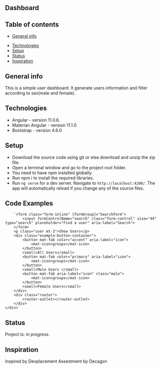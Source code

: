 ## Dashboard


## Table of contents
* [General info](#general-info)
<!--* [Screenshots](#screenshots) -->
* [Technologies](#technologies)
* [Setup](#setup)
* [Status](#status)
* [Inspiration](#inspiration)


## General info
This is a simple user dashboard. It generate users information and filter according to sex(male and female).

<!--## Screenshots
![Example screenshot](stil in progress) -->

## Technologies
* Angular  - version 11.0.6.
* Materian Angular  - version 11.1.0
* Bootstrap - version 4.6.0

## Setup
* Download the source code using git or else download and unzip the zip file.
* Open a terminal window and go to the project root folder.
* You need to have npm installed globally.
* Run npm i to install the required libraries.
* Run `ng serve` for a dev server. Navigate to `http://localhost:4200/`. The app will automatically reload if you change any of the source files.

## Code Examples


        `<form class="form-inline" [formGroup]="SearchForm">
            <input formControlName="search" class="form-control" size="44"  type="search" placeholder="Find a user" aria-label="Search">
        </form>
        <p class="user mt-3">Show Users</p>
        <div class="example-button-container">
            <button mat-fab color="accent" aria-label="icon">
                <mat-icon>groups</mat-icon>
            </button>
            <small>All Users</small>
            <button mat-fab color="primary" aria-label="icon">
                <mat-icon>groups</mat-icon>
            </button>
            <small>Male Users </small>
            <button mat-fab aria-label="icon" class="male">
                <mat-icon>groups</mat-icon>
            </button>
            <small>Female Users</small>
        </div>
        <div class="router">
            <router-outlet></router-outlet>
        </div>
    </div>`

## Status
Project is: _in progress_.

## Inspiration
Inspired by Devplacement Assestment by Decagon 
